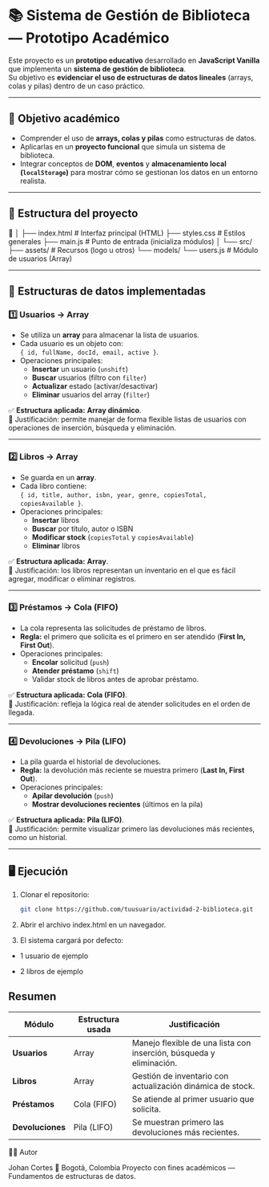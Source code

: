 # 📚 Sistema de Gestión de Biblioteca — Prototipo Académico

Este proyecto es un **prototipo educativo** desarrollado en **JavaScript Vanilla** que implementa un **sistema de gestión de biblioteca**.  
Su objetivo es **evidenciar el uso de estructuras de datos lineales** (arrays, colas y pilas) dentro de un caso práctico.

---

## 🎯 Objetivo académico

- Comprender el uso de **arrays, colas y pilas** como estructuras de datos.  
- Aplicarlas en un **proyecto funcional** que simula un sistema de biblioteca.  
- Integrar conceptos de **DOM**, **eventos** y **almacenamiento local (`localStorage`)** para mostrar cómo se gestionan los datos en un entorno realista.

---

## 🧩 Estructura del proyecto

📁
│
├── index.html # Interfaz principal (HTML)
├── styles.css # Estilos generales
├── main.js # Punto de entrada (inicializa módulos)
│
└── src/
├── assets/ # Recursos (logo u otros)
└── models/
└── users.js # Módulo de usuarios (Array)


---

## 🧠 Estructuras de datos implementadas

### 1️⃣ **Usuarios → Array**
- Se utiliza un **array** para almacenar la lista de usuarios.
- Cada usuario es un objeto con:  
  `{ id, fullName, docId, email, active }`.
- Operaciones principales:
  - **Insertar** un usuario (`unshift`)
  - **Buscar** usuarios (filtro con `filter`)
  - **Actualizar** estado (activar/desactivar)
  - **Eliminar** usuarios del array (`filter`)

✅ **Estructura aplicada:** **Array dinámico**.  
📌 Justificación: permite manejar de forma flexible listas de usuarios con operaciones de inserción, búsqueda y eliminación.

---

### 2️⃣ **Libros → Array**
- Se guarda en un **array**.
- Cada libro contiene:  
  `{ id, title, author, isbn, year, genre, copiesTotal, copiesAvailable }`.
- Operaciones principales:
  - **Insertar** libros
  - **Buscar** por título, autor o ISBN
  - **Modificar stock** (`copiesTotal` y `copiesAvailable`)
  - **Eliminar** libros

✅ **Estructura aplicada:** **Array**.  
📌 Justificación: los libros representan un inventario en el que es fácil agregar, modificar o eliminar registros.

---

### 3️⃣ **Préstamos → Cola (FIFO)**
- La cola representa las solicitudes de préstamo de libros.  
- **Regla:** el primero que solicita es el primero en ser atendido (**First In, First Out**).
- Operaciones principales:
  - **Encolar** solicitud (`push`)
  - **Atender préstamo** (`shift`)
  - Validar stock de libros antes de aprobar préstamo.

✅ **Estructura aplicada:** **Cola (FIFO)**.  
📌 Justificación: refleja la lógica real de atender solicitudes en el orden de llegada.

---

### 4️⃣ **Devoluciones → Pila (LIFO)**
- La pila guarda el historial de devoluciones.  
- **Regla:** la devolución más reciente se muestra primero (**Last In, First Out**).
- Operaciones principales:
  - **Apilar devolución** (`push`)
  - **Mostrar devoluciones recientes** (últimos en la pila)

✅ **Estructura aplicada:** **Pila (LIFO)**.  
📌 Justificación: permite visualizar primero las devoluciones más recientes, como un historial.

---

## 🖥️ Ejecución

1. Clonar el repositorio:
   ```bash
   git clone https://github.com/tuusuario/actividad-2-biblioteca.git

2. Abrir el archivo index.html en un navegador.

3. El sistema cargará por defecto:

 * 1 usuario de ejemplo

 * 2 libros de ejemplo


 ## Resumen

| Módulo           | Estructura usada | Justificación                                                       |
| ---------------- | ---------------- | ------------------------------------------------------------------- |
| **Usuarios**     | Array            | Manejo flexible de una lista con inserción, búsqueda y eliminación. |
| **Libros**       | Array            | Gestión de inventario con actualización dinámica de stock.          |
| **Préstamos**    | Cola (FIFO)      | Se atiende al primer usuario que solicita.                          |
| **Devoluciones** | Pila (LIFO)      | Se muestran primero las devoluciones más recientes.                 |


👨‍🏫 Autor

Johan Cortes
📍 Bogotá, Colombia
Proyecto con fines académicos — Fundamentos de estructuras de datos.



